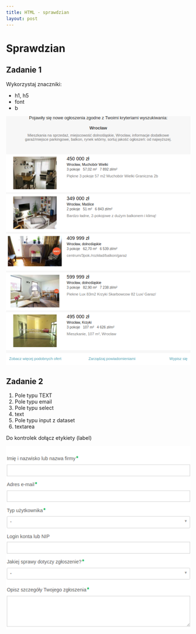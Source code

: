 ```yaml
---
title: HTML - sprawdzian
layout: post
---
```


# Sprawdzian

## Zadanie 1

Wykorzystaj znaczniki:
 - h1, h5
 - font
 - b

 ![Zadanie](/images/html/sprawdzian.png)

## Zadanie 2

1. Pole typu TEXT
2. Pole typu email
3. Pole typu select
4. text
5. Pole typu input z dataset
6. textarea

Do kontrolek dołącz etykiety (label)

 ![Zadanie](/images/html/sprawdzian2.png)


